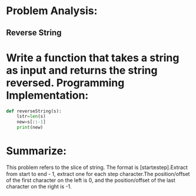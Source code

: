 Problem Analysis:
=========
Reverse String
-------
Write a function that takes a string as input and returns the string reversed.
Programming Implementation:
==================
```python
def reverseString(s):
    lstr=len(s)
    new=s[::-1]
    print(new)
```
Summarize:
========
This problem refers to the slice of string. The format is \[start:end:step].Extract from start to end - 1, extract one for each step character.The position/offset of the first character on the left is 0, and the position/offset of the last character on the right is -1.
